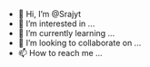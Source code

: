 - 👋 Hi, I’m @Srajyt
- 👀 I’m interested in ...
- 🌱 I’m currently learning ...
- 💞️ I’m looking to collaborate on ...
- 📫 How to reach me ...

<!---
Srajyt/Srajyt is a ✨ special ✨ repository because its `README.md` (this file) appears on your GitHub profile.
You can click the Preview link to take a look at your changes.
--->
